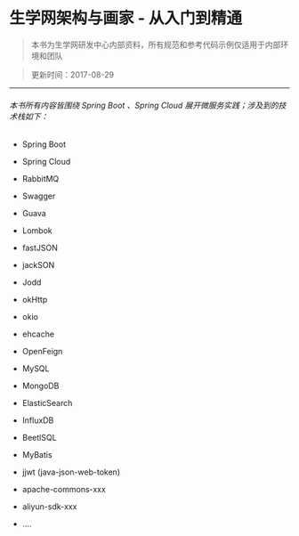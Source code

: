 # 生学网架构与画家 - 从入门到精通

> 本书为生学网研发中心内部资料，所有规范和参考代码示例仅适用于内部环境和团队

> 更新时间：2017-08-29

---

###### 本书所有内容皆围绕 Spring Boot 、Spring Cloud 展开微服务实践；涉及到的技术栈如下：

* Spring Boot
* Spring Cloud
* RabbitMQ
* Swagger
* Guava
* Lombok
* fastJSON
* jackSON
* Jodd
* okHttp
* okio
* ehcache
* OpenFeign
* MySQL
* MongoDB
* ElasticSearch
* InfluxDB
* BeetlSQL
* MyBatis

* jjwt \(java-json-web-token\)
* apache-commons-xxx
* aliyun-sdk-xxx
* ....





